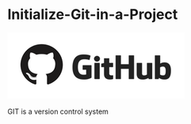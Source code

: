 # Initialize-Git-in-a-Project
<img src="./img/pic/github.png" alt="github">

GIT is a version control system
